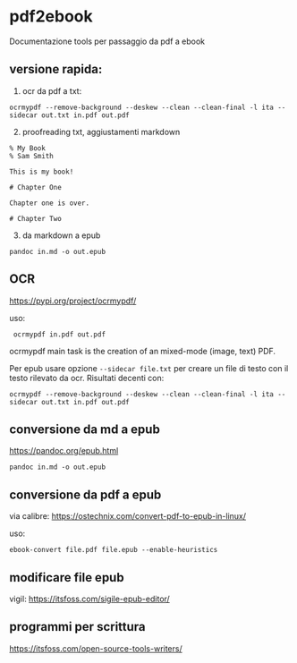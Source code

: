 # pdf2ebook

Documentazione tools per passaggio da pdf a ebook

## versione rapida:

1. ocr da pdf a txt:
```
ocrmypdf --remove-background --deskew --clean --clean-final -l ita --sidecar out.txt in.pdf out.pdf
```

2. proofreading txt, aggiustamenti markdown
```
% My Book
% Sam Smith

This is my book!

# Chapter One

Chapter one is over.

# Chapter Two
```

3. da markdown a epub

```
pandoc in.md -o out.epub
```

## OCR

https://pypi.org/project/ocrmypdf/

uso:
```
 ocrmypdf in.pdf out.pdf
```

ocrmypdf main task is the creation of an mixed-mode (image, text) PDF.

Per epub usare opzione `--sidecar file.txt` per creare un file di testo con il testo rilevato da ocr.
Risultati decenti con:

```
ocrmypdf --remove-background --deskew --clean --clean-final -l ita --sidecar out.txt in.pdf out.pdf
```

## conversione da md a epub

https://pandoc.org/epub.html

```
pandoc in.md -o out.epub
```


## conversione da pdf a epub

via calibre: https://ostechnix.com/convert-pdf-to-epub-in-linux/

uso:
```
ebook-convert file.pdf file.epub --enable-heuristics
```

## modificare file epub

vigil: https://itsfoss.com/sigile-epub-editor/

## programmi per scrittura 

https://itsfoss.com/open-source-tools-writers/
